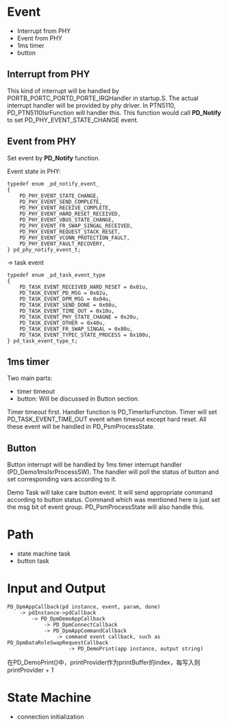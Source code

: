 # Event

* Interrupt from PHY
* Event from PHY
* 1ms timer
* button

## Interrupt from PHY
This kind of interrupt will be handled by PORTB_PORTC_PORTD_PORTE_IRQHandler in startup.S.
The actual interrupt handler will be provided by phy driver. In PTN5110, PD_PTN5110IsrFunction will handler this. This function would call **PD_Notify** to set PD_PHY_EVENT_STATE_CHANGE event.

## Event from PHY
Set event by **PD_Notify** function.

Event state in PHY:
```
typedef enum _pd_notify_event_           
{
    PD_PHY_EVENT_STATE_CHANGE,
    PD_PHY_EVENT_SEND_COMPLETE,          
    PD_PHY_EVENT_RECEIVE_COMPLETE,       
    PD_PHY_EVENT_HARD_RESET_RECEIVED,    
    PD_PHY_EVENT_VBUS_STATE_CHANGE,      
    PD_PHY_EVENT_FR_SWAP_SINGAL_RECEIVED,
    PD_PHY_EVENT_REQUEST_STACK_RESET,    
    PD_PHY_EVENT_VCONN_PROTECTION_FAULT, 
    PD_PHY_EVENT_FAULT_RECOVERY,         
} pd_phy_notify_event_t;                 
```

-> task event

```
typedef enum _pd_task_event_type
{           
    PD_TASK_EVENT_RECEIVED_HARD_RESET = 0x01u,
    PD_TASK_EVENT_PD_MSG = 0x02u,              
    PD_TASK_EVENT_DPM_MSG = 0x04u,             
    PD_TASK_EVENT_SEND_DONE = 0x08u,           
    PD_TASK_EVENT_TIME_OUT = 0x10u,            
    PD_TASK_EVENT_PHY_STATE_CHAGNE = 0x20u,    
    PD_TASK_EVENT_OTHER = 0x40u,               
    PD_TASK_EVENT_FR_SWAP_SINGAL = 0x80u,      
    PD_TASK_EVENT_TYPEC_STATE_PROCESS = 0x100u,
} pd_task_event_type_t;                        
```

## 1ms timer
Two main parts:
* timer timeout
* button: Will be discussed in Button section.

Timer timeout first. Handler function is PD_TimerIsrFunction. Timer will set PD_TASK_EVENT_TIME_OUT event when timeout except hard reset. All these event will be handled in PD_PsmProcessState.

## Button
Button interrupt will be handled by 1ms timer interrupt handler (PD_Demo1msIsrProcessSW). The handler will poll the status of button and set corresponding vars according to it. 

Demo Task will take care button event. It will send appropriate command according to button status.
Command which was mentioned here is just set the msg bit of event group. PD_PsmProcessState will also handle this.

# Path

* state machine task
* button task 

# Input and Output
```
PD_DpmAppCallback(pd instance, event, param, done)
	-> pdInstance->pdCallback
		-> PD_DpmDemoAppCallback
			-> PD_DpmConnectCallback
			-> PD_DpmAppCommandCallback
				-> command event callback, such as PD_DpmDataRoleSwapRequestCallback
					-> PD_DemoPrint(app instance, output string)
```
在PD_DemoPrint()中，printProvider作为printBuffer的index，每写入则printProvider + 1

# State Machine
* connection initialization
